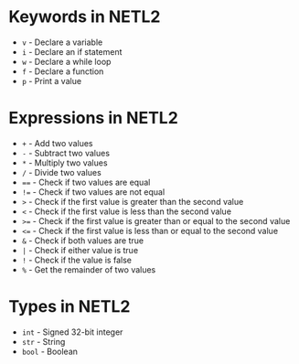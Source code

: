 # Keywords in NETL2
- `v` - Declare a variable
- `i` - Declare an if statement
- `w` - Declare a while loop
- `f` - Declare a function
- `p` - Print a value

# Expressions in NETL2
- `+` - Add two values
- `-` - Subtract two values
- `*` - Multiply two values
- `/` - Divide two values
- `==` - Check if two values are equal
- `!=` - Check if two values are not equal
- `>` - Check if the first value is greater than the second value
- `<` - Check if the first value is less than the second value
- `>=` - Check if the first value is greater than or equal to the second value
- `<=` - Check if the first value is less than or equal to the second value
- `&` - Check if both values are true
- `|` - Check if either value is true
- `!` - Check if the value is false
- `%` - Get the remainder of two values

# Types in NETL2
- `int` - Signed 32-bit integer
- `str` - String
- `bool` - Boolean